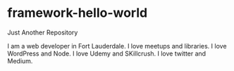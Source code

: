 # framework-hello-world
Just Another Repository

I am a web developer in Fort Lauderdale. I love meetups and libraries. I love WordPress and Node. I love Udemy and SKillcrush. I love twitter and Medium. 
